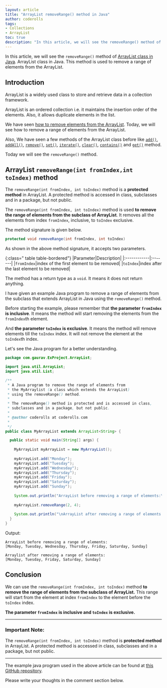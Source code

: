 ```yaml
---  
layout: article  
title: "ArrayList removeRange() method in Java"  
author: coderolls  
tags: 
- Collections
- ArrayList
toc: true  
description: "In this article, we will see the removeRange() method of the ArrayList class in Java. This method is used to remove a range of elements from the ArrayList."  
---
```


In this article, we will see the `removeRange()` method of [ArrayList class in Java](https://coderolls.com/arraylist-in-java/). ArrayList class in Java. This method is used to remove a range of elements from the ArrayList.
  

## Introduction  
ArrayList is a widely used class to store and retrieve data in a collection framework.  

ArrayList is an ordered collection i.e. it maintains the insertion order of the elements. Also, it allows duplicate elements in the list.

We have seen [how to remove elements from the ArrayList](https://coderolls.com/remove-element-from-arraylist/). Today, we will see how to remove a range of elements from the ArrayList.

Also, We have seen a few methods of the ArrayList class before like [`add()`](https://coderolls.com/add-element-in-arraylist/), [`addAll()`](http://https://coderolls.com/arraylist-addall-method-in-java/), [`remove()`](https://coderolls.com/remove-element-from-arraylist/), [`set()`](https://coderolls.com/change-element-in-arraylist/), [`iterate()`](https://coderolls.com/iterating-the-arraylist-in-java/), [`clear()`](https://coderolls.com/arraylist-clear-method-in-java/),  [`contains()`](https://coderolls.com/arraylist-contains-method) and [`get()`](https://coderolls.com/arraylist-get-method) method.  

Today we will see the `removeRange()` method.  
  

## ArrayList `removeRange(int fromIndex,int toIndex)` method  
  
The `removeRange(int fromIndex, int toIndex)` method is a **protected method** in ArrayList. A protected method is accessed in class, subclasses and in a package, but not public.

The `removeRange(int fromIndex, int toIndex)` method is used **to remove the range of elements from the subclass of ArrayList**.  It removes all the elements from index  `fromIndex`, inclusive, to `toIndex` exclusive.

The method signature is given below.  

```java  
protected void removeRange(int fromIndex, int toIndex)  
```
As shown in the above method signature, it accepts two parameters.

{:class=" table table-bordered"}
|Parameter|Description|
|:------------|:-------|
|`fromIndex`|index of the first element to be removed|
|`toIndex`|index after the last element to be removed|
  
The method has a return type as a `void`. It means it does not return anything.

I have given an example Java program to remove a range of elements from the subclass that extends ArrayList in Java using the `removeRange()` method.

Before starting the example, please remember that **the parameter `fromIndex` is inclusive**. It means the method will start removing the elements from the `fromIndex`th element.

And **the parameter `toIndex` is exclusive**. It means the method will remove elements till the `toIndex` index. It will not remove the element at the `toIndex`th index.

Let's see the Java program for a better understanding.

```java
package com.gaurav.ExProject.ArrayList;

import java.util.ArrayList;
import java.util.List;

/**
 * A Java program to remove the range of elements from 
 * the MyArraylist (a class which extends the ArrayList)
 * using the removeRange() method.
 * 
 * The removeRange() method is protected and is accessed in class,
 * subclasses and in a package, but not public.
 * 
 * @author coderolls at coderolls.com
 *
 */
public class MyArrayList extends ArrayList<String> {

  public static void main(String[] args) {
  
    MyArrayList myArrayList = new MyArrayList();
    
    myArrayList.add("Monday");
    myArrayList.add("Tuesday");
    myArrayList.add("Wednesday");
    myArrayList.add("Thursday");
    myArrayList.add("Friday");
    myArrayList.add("Saturday");
    myArrayList.add("Sunday");
    
    System.out.println("ArrayList before removing a range of elements:\n"+ myArrayList);
    
    myArrayList.removeRange(2, 4);
    
    System.out.println("\nArrayList after removing a range of elements:\n"+ myArrayList); 
  }
}
```  

Output:  

```
ArrayList before removing a range of elements:
[Monday, Tuesday, Wednesday, Thursday, Friday, Saturday, Sunday]

Arraylist after removing a range of elements:
[Monday, Tuesday, Friday, Saturday, Sunday]
```
  
## Conclusion  

We can use the `removeRange(int fromIndex, int toIndex)` method **to remove the range of elements from the subclass of ArrayList.** This range will start from the element at index `fromIndex` to the element before the `toIndex` index.
 
 **The parameter `fromIndex` is inclusive and `toIndex` is exclusive.**

---
### Important Note:
The `removeRange(int fromIndex, int toIndex)` method is **protected method** in ArrayList. A protected method is accessed in class, subclasses and in a package, but not public.

---

The example java program used in the above article can be found at [this GitHub repository](https://github.com/coderolls/blogpost-coding-examples/tree/main/collections/arraylist/arraylist-removerange-method).  

Please write your thoughts in the comment section below.
